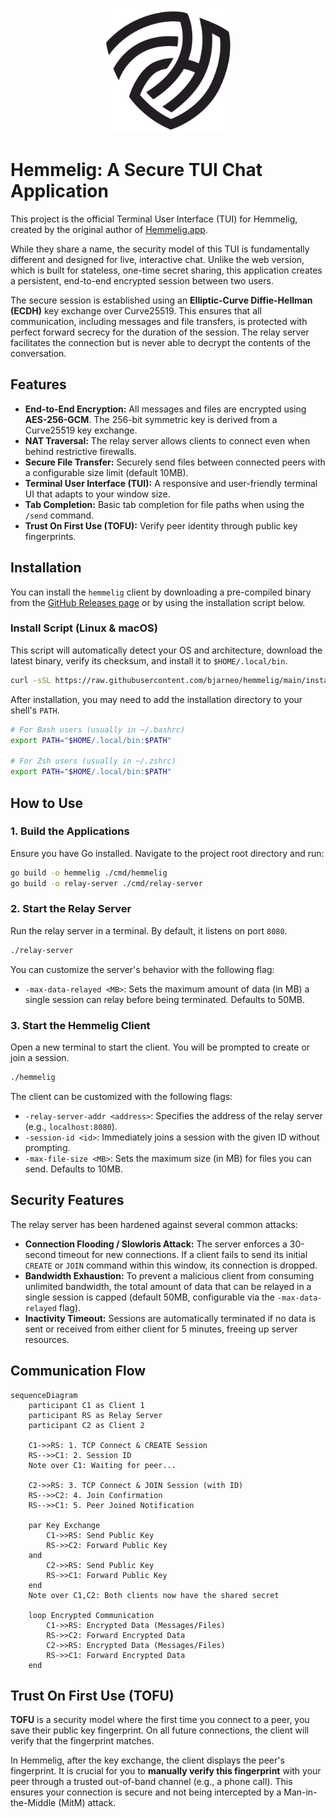 <p align="center">
  <img src="logo.png" alt="Hemmelig Logo" width="200"/>
</p>

# Hemmelig: A Secure TUI Chat Application

This project is the official Terminal User Interface (TUI) for Hemmelig, created by the original author of [Hemmelig.app](https://github.com/HemmeligOrg/Hemmelig.app).

While they share a name, the security model of this TUI is fundamentally different and designed for live, interactive chat. Unlike the web version, which is built for stateless, one-time secret sharing, this application creates a persistent, end-to-end encrypted session between two users.

The secure session is established using an **Elliptic-Curve Diffie-Hellman (ECDH)** key exchange over Curve25519. This ensures that all communication, including messages and file transfers, is protected with perfect forward secrecy for the duration of the session. The relay server facilitates the connection but is never able to decrypt the contents of the conversation.

## Features

- **End-to-End Encryption:** All messages and files are encrypted using **AES-256-GCM**. The 256-bit symmetric key is derived from a Curve25519 key exchange.
- **NAT Traversal:** The relay server allows clients to connect even when behind restrictive firewalls.
- **Secure File Transfer:** Securely send files between connected peers with a configurable size limit (default 10MB).
- **Terminal User Interface (TUI):** A responsive and user-friendly terminal UI that adapts to your window size.
- **Tab Completion:** Basic tab completion for file paths when using the `/send` command.
- **Trust On First Use (TOFU):** Verify peer identity through public key fingerprints.

## Installation

You can install the `hemmelig` client by downloading a pre-compiled binary from the [GitHub Releases page](https://github.com/bjarneo/hemmelig/releases) or by using the installation script below.

### Install Script (Linux & macOS)

This script will automatically detect your OS and architecture, download the latest binary, verify its checksum, and install it to `$HOME/.local/bin`.

```bash
curl -sSL https://raw.githubusercontent.com/bjarneo/hemmelig/main/install.sh | sh
```

After installation, you may need to add the installation directory to your shell's `PATH`.

```bash
# For Bash users (usually in ~/.bashrc)
export PATH="$HOME/.local/bin:$PATH"

# For Zsh users (usually in ~/.zshrc)
export PATH="$HOME/.local/bin:$PATH"
```

## How to Use

### 1. Build the Applications

Ensure you have Go installed. Navigate to the project root directory and run:

```bash
go build -o hemmelig ./cmd/hemmelig
go build -o relay-server ./cmd/relay-server
```

### 2. Start the Relay Server

Run the relay server in a terminal. By default, it listens on port `8080`.

```bash
./relay-server
```

You can customize the server's behavior with the following flag:

- `-max-data-relayed <MB>`: Sets the maximum amount of data (in MB) a single session can relay before being terminated. Defaults to 50MB.

### 3. Start the Hemmelig Client

Open a new terminal to start the client. You will be prompted to create or join a session.

```bash
./hemmelig
```

The client can be customized with the following flags:

- `-relay-server-addr <address>`: Specifies the address of the relay server (e.g., `localhost:8080`).
- `-session-id <id>`: Immediately joins a session with the given ID without prompting.
- `-max-file-size <MB>`: Sets the maximum size (in MB) for files you can send. Defaults to 10MB.

## Security Features

The relay server has been hardened against several common attacks:

- **Connection Flooding / Slowloris Attack:** The server enforces a 30-second timeout for new connections. If a client fails to send its initial `CREATE` or `JOIN` command within this window, its connection is dropped.
- **Bandwidth Exhaustion:** To prevent a malicious client from consuming unlimited bandwidth, the total amount of data that can be relayed in a single session is capped (default 50MB, configurable via the `-max-data-relayed` flag).
- **Inactivity Timeout:** Sessions are automatically terminated if no data is sent or received from either client for 5 minutes, freeing up server resources.

## Communication Flow

```mermaid
sequenceDiagram
    participant C1 as Client 1
    participant RS as Relay Server
    participant C2 as Client 2

    C1->>RS: 1. TCP Connect & CREATE Session
    RS-->>C1: 2. Session ID
    Note over C1: Waiting for peer...

    C2->>RS: 3. TCP Connect & JOIN Session (with ID)
    RS-->>C2: 4. Join Confirmation
    RS-->>C1: 5. Peer Joined Notification

    par Key Exchange
        C1->>RS: Send Public Key
        RS->>C2: Forward Public Key
    and
        C2->>RS: Send Public Key
        RS->>C1: Forward Public Key
    end
    Note over C1,C2: Both clients now have the shared secret

    loop Encrypted Communication
        C1->>RS: Encrypted Data (Messages/Files)
        RS->>C2: Forward Encrypted Data
        C2->>RS: Encrypted Data (Messages/Files)
        RS->>C1: Forward Encrypted Data
    end
```

## Trust On First Use (TOFU)

**TOFU** is a security model where the first time you connect to a peer, you save their public key fingerprint. On all future connections, the client will verify that the fingerprint matches.

In Hemmelig, after the key exchange, the client displays the peer's fingerprint. It is crucial for you to **manually verify this fingerprint** with your peer through a trusted out-of-band channel (e.g., a phone call). This ensures your connection is secure and not being intercepted by a Man-in-the-Middle (MitM) attack.
